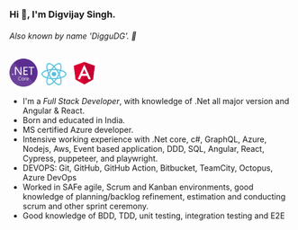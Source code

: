 ### Hi 👋, I'm Digvijay Singh.
###### Also known by name 'DigguDG'. 👋

 <img src="./NET_Core_Logo.svg" width=50> <img src="./react.svg" width=50> <img src="./angular.svg" width=50>
- I'm a _Full Stack Developer_, with knowledge of .Net all major version and Angular & React.
- Born and educated in India.
- MS certified Azure developer.
- Intensive working experience with .Net core, c#, GraphQL, Azure, Nodejs, Aws, Event
based application, DDD, SQL, Angular, React, Cypress, puppeteer, and playwright.
- DEVOPS: Git, GitHub, GitHub Action, Bitbucket, TeamCity, Octopus, Azure DevOps
- Worked in SAFe agile, Scrum and Kanban environments, good knowledge of planning/backlog refinement, estimation and conducting scrum and other sprint ceremony.
- Good knowledge of BDD, TDD, unit testing, integration testing and E2E

 

<!--
**diggudg/diggudg** is a ✨ _special_ ✨ repository because its `README.md` (this file) appears on your GitHub profile.

Here are some ideas to get you started:

- 🔭 I’m currently working on ...
- 🌱 I’m currently learning ...
- 👯 I’m looking to collaborate on ...
- 🤔 I’m looking for help with ...
- 💬 Ask me about ...
- 📫 How to reach me: ...
- 😄 Pronouns: ...
- ⚡ Fun fact: ...
-->
